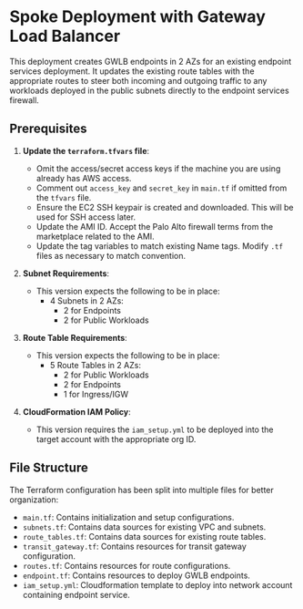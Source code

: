 # Spoke Deployment with Gateway Load Balancer

This deployment creates GWLB endpoints in 2 AZs for an existing endpoint services deployment. It updates the existing route tables with the appropriate routes to steer both incoming and outgoing traffic to any workloads deployed in the public subnets directly to the endpoint services firewall.

## Prerequisites

1. **Update the `terraform.tfvars` file**:
    - Omit the access/secret access keys if the machine you are using already has AWS access.
    - Comment out `access_key` and `secret_key` in `main.tf` if omitted from the `tfvars` file.
    - Ensure the EC2 SSH keypair is created and downloaded. This will be used for SSH access later.
    - Update the AMI ID. Accept the Palo Alto firewall terms from the marketplace related to the AMI.
    - Update the tag variables to match existing Name tags. Modify `.tf` files as necessary to match convention.

2. **Subnet Requirements**:
    - This version expects the following to be in place:
      - 4 Subnets in 2 AZs:
        - 2 for Endpoints
        - 2 for Public Workloads

3. **Route Table Requirements**:
    - This version expects the following to be in place:
      - 5 Route Tables in 2 AZs:
        - 2 for Public Workloads
        - 2 for Endpoints
        - 1 for Ingress/IGW

4. **CloudFormation IAM Policy**:
    - This version requires the `iam_setup.yml` to be deployed into the target account with the appropriate org ID.

## File Structure

The Terraform configuration has been split into multiple files for better organization:

- `main.tf`: Contains initialization and setup configurations.
- `subnets.tf`: Contains data sources for existing VPC and subnets.
- `route_tables.tf`: Contains data sources for existing route tables.
- `transit_gateway.tf`: Contains resources for transit gateway configuration.
- `routes.tf`: Contains resources for route configurations.
- `endpoint.tf`: Contains resources to deploy GWLB endpoints.
- `iam_setup.yml`: Cloudformation template to deploy into network account containing endpoint service.

